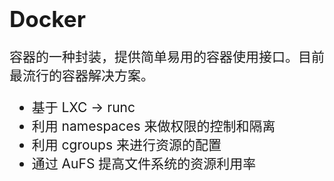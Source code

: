 <!-- ex_nonav -->
<h1 style="font-size:250%;">Docker</h1>

<p style="font-size:150%;">容器的一种封装，提供简单易用的容器使用接口。目前最流行的容器解决方案。</p>


<ul style="font-size:150%;">
<li>基于 LXC -> runc</li>
<li>利用 namespaces 来做权限的控制和隔离</li>

<!-- 
内核的全局资源做封装，使得每个Namespace都有一份独立的资源，因此不同的进程在各自的Namespace内对同一种资源的使用不会互相干扰

IPC：隔离System V IPC和POSIX消息队列。
Network：隔离网络资源。网络设备、协议栈、路由表、防火墙规则
Mount：隔离文件系统挂载点。
PID：隔离进程ID。
UTS：隔离主机名和域名。
User：隔离用户ID和组ID。

 -->

<li>利用 cgroups 来进行资源的配置</li>

<!-- 
devices：设备权限控制。
控制CPU占用率。
内存使用上限。
冻结（暂停）Cgroup中的进程。
网络带宽。
进程的网络流量优先级。
 -->

<li>通过 AuFS 提高文件系统的资源利用率</li>
</ul>

<!-- 
rootfs -> Union File System 也叫 UnionFS -> aufs
 -->

<br>
<br>
